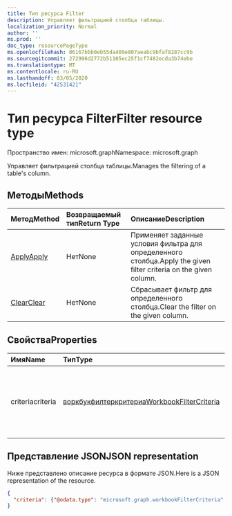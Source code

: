 ```yaml
---
title: Тип ресурса Filter
description: Управляет фильтрацией столбца таблицы.
localization_priority: Normal
author: ''
ms.prod: ''
doc_type: resourcePageType
ms.openlocfilehash: 06167bbb0eb55da409e807aeabc9bfaf8287cc9b
ms.sourcegitcommit: 272996d2772b51105ec25f1cf7482ecda3b74ebe
ms.translationtype: MT
ms.contentlocale: ru-RU
ms.lasthandoff: 03/05/2020
ms.locfileid: "42531421"
---
```

# <a name="filter-resource-type"></a><span data-ttu-id="c58a2-103">Тип ресурса Filter</span><span class="sxs-lookup"><span data-stu-id="c58a2-103">Filter resource type</span></span>

<span data-ttu-id="c58a2-104">Пространство имен: microsoft.graph</span><span class="sxs-lookup"><span data-stu-id="c58a2-104">Namespace: microsoft.graph</span></span>

<span data-ttu-id="c58a2-105">Управляет фильтрацией столбца таблицы.</span><span class="sxs-lookup"><span data-stu-id="c58a2-105">Manages the filtering of a table's column.</span></span>


## <a name="methods"></a><span data-ttu-id="c58a2-106">Методы</span><span class="sxs-lookup"><span data-stu-id="c58a2-106">Methods</span></span>

| <span data-ttu-id="c58a2-107">Метод</span><span class="sxs-lookup"><span data-stu-id="c58a2-107">Method</span></span>           | <span data-ttu-id="c58a2-108">Возвращаемый тип</span><span class="sxs-lookup"><span data-stu-id="c58a2-108">Return Type</span></span>    |<span data-ttu-id="c58a2-109">Описание</span><span class="sxs-lookup"><span data-stu-id="c58a2-109">Description</span></span>|
|:---------------|:--------|:----------|
|[<span data-ttu-id="c58a2-110">Apply</span><span class="sxs-lookup"><span data-stu-id="c58a2-110">Apply</span></span>](../api/filter-apply.md)|<span data-ttu-id="c58a2-111">Нет</span><span class="sxs-lookup"><span data-stu-id="c58a2-111">None</span></span>|<span data-ttu-id="c58a2-112">Применяет заданные условия фильтра для определенного столбца.</span><span class="sxs-lookup"><span data-stu-id="c58a2-112">Apply the given filter criteria on the given column.</span></span>|
|[<span data-ttu-id="c58a2-113">Clear</span><span class="sxs-lookup"><span data-stu-id="c58a2-113">Clear</span></span>](../api/filter-clear.md)|<span data-ttu-id="c58a2-114">Нет</span><span class="sxs-lookup"><span data-stu-id="c58a2-114">None</span></span>|<span data-ttu-id="c58a2-115">Сбрасывает фильтр для определенного столбца.</span><span class="sxs-lookup"><span data-stu-id="c58a2-115">Clear the filter on the given column.</span></span>|

## <a name="properties"></a><span data-ttu-id="c58a2-116">Свойства</span><span class="sxs-lookup"><span data-stu-id="c58a2-116">Properties</span></span>

| <span data-ttu-id="c58a2-117">Имя</span><span class="sxs-lookup"><span data-stu-id="c58a2-117">Name</span></span> | <span data-ttu-id="c58a2-118">Тип</span><span class="sxs-lookup"><span data-stu-id="c58a2-118">Type</span></span>   |<span data-ttu-id="c58a2-119">Описание</span><span class="sxs-lookup"><span data-stu-id="c58a2-119">Description</span></span>|
|:---------------|:--------|:----------|
|<span data-ttu-id="c58a2-120">criteria</span><span class="sxs-lookup"><span data-stu-id="c58a2-120">criteria</span></span>|[<span data-ttu-id="c58a2-121">воркбукфилтеркритериа</span><span class="sxs-lookup"><span data-stu-id="c58a2-121">WorkbookFilterCriteria</span></span>](filtercriteria.md)|<span data-ttu-id="c58a2-122">Текущий фильтр, заданный для определенного столбца.</span><span class="sxs-lookup"><span data-stu-id="c58a2-122">The currently applied filter on the given column.</span></span> <span data-ttu-id="c58a2-123">Только для чтения.</span><span class="sxs-lookup"><span data-stu-id="c58a2-123">Read-only.</span></span>|

## <a name="json-representation"></a><span data-ttu-id="c58a2-124">Представление JSON</span><span class="sxs-lookup"><span data-stu-id="c58a2-124">JSON representation</span></span>

<span data-ttu-id="c58a2-125">Ниже представлено описание ресурса в формате JSON.</span><span class="sxs-lookup"><span data-stu-id="c58a2-125">Here is a JSON representation of the resource.</span></span>

<!-- {
  "blockType": "resource",
  "baseType": "microsoft.graph.entity",
  "optionalProperties": [

  ],
  "@odata.type": "microsoft.graph.workbookFilter"
}-->

```json
{
  "criteria": {"@odata.type": "microsoft.graph.workbookFilterCriteria" }
}
```

<!-- uuid: 8fcb5dbc-d5aa-4681-8e31-b001d5168d79
2015-10-25 14:57:30 UTC -->
<!-- {
  "type": "#page.annotation",
  "description": "Filter resource",
  "keywords": "",
  "section": "documentation",
  "tocPath": ""
}-->
